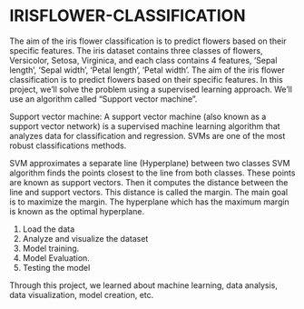 # IRISFLOWER-CLASSIFICATION
The aim of the iris flower classification is to predict flowers based on their specific features.
The iris dataset contains three classes of flowers, Versicolor, Setosa, Virginica, and each class contains 4 features, ‘Sepal length’, ‘Sepal width’, ‘Petal length’, ‘Petal width’.
The aim of the iris flower classification is to predict flowers based on their specific features.
In this project, we’ll solve the problem using a supervised learning approach. We’ll use an algorithm called “Support vector machine”.

Support vector machine: A support vector machine (also known as a support vector network) is a supervised machine learning algorithm that analyzes data for classification and regression. 
SVMs are one of the most robust classifications methods.

SVM approximates a separate line (Hyperplane) between two classes
SVM algorithm finds the points closest to the line from both classes. These points are known as support vectors. Then it computes the distance between the line and support vectors. This distance is called the margin.
The main goal is to maximize the margin. The hyperplane which has the maximum margin is known as the optimal hyperplane.

1. Load the data
2. Analyze and visualize the dataset
3. Model training.
4. Model Evaluation.
5. Testing the model

Through this project, we learned about machine learning, data analysis, data visualization, model creation, etc.
